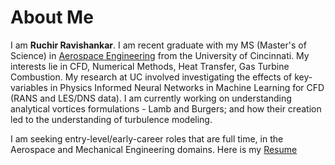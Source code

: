 
<!--[Projects](./another-page.html).-->

# About Me

I am <b>Ruchir Ravishankar</b>. I am recent graduate with my MS (Master's of Science) in <u>Aerospace Engineering</u> from the University of Cincinnati. My interests lie in CFD, Numerical Methods, Heat Transfer, Gas Turbine Combustion. My research at UC involved investigating the effects of key-variables in Physics Informed Neural Networks in Machine Learning for CFD (RANS and LES/DNS data). I am currently working on understanding analytical vortices formulations - Lamb and Burgers; and how their creation led to the understanding of turbulence modeling.

I am seeking entry-level/early-career roles that are full time, in the Aerospace and Mechanical Engineering domains.
Here is my [Resume](./assets/files/RuchirRavishankar_resume.pdf)

<!--## Header 2

> This is a blockquote following a header.
>
> When something is important enough, you do it even if the odds are not in your favor.

***
-->
